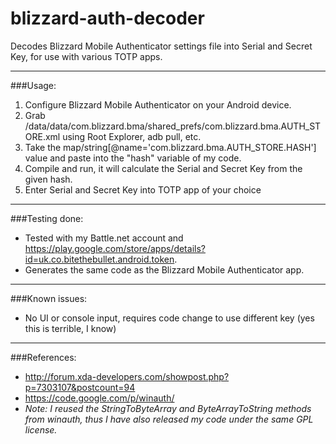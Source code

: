 blizzard-auth-decoder
=====================

Decodes Blizzard Mobile Authenticator settings file into Serial and Secret Key, for use with various TOTP apps.

----
###Usage:
1.  Configure Blizzard Mobile Authenticator on your Android device.
2.  Grab /data/data/com.blizzard.bma/shared_prefs/com.blizzard.bma.AUTH_STORE.xml using Root Explorer, adb pull, etc.
3.  Take the map/string[@name='com.blizzard.bma.AUTH_STORE.HASH'] value and paste into the "hash" variable of my code.
4.  Compile and run, it will calculate the Serial and Secret Key from the given hash.
5.  Enter Serial and Secret Key into TOTP app of your choice

----
###Testing done:
*  Tested with my Battle.net account and https://play.google.com/store/apps/details?id=uk.co.bitethebullet.android.token.
*  Generates the same code as the Blizzard Mobile Authenticator app.

----
###Known issues:
*  No UI or console input, requires code change to use different key (yes this is terrible, I know)

----
###References:
*  http://forum.xda-developers.com/showpost.php?p=7303107&postcount=94
*  https://code.google.com/p/winauth/
  * _Note:_
_I reused the StringToByteArray and ByteArrayToString methods from winauth, thus I have also released my code under the same GPL license._
